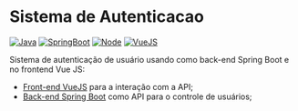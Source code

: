 # Sistema de Autenticacao

[![Java](https://img.shields.io/badge/java-8-green)](https://www.java.com/)
[![SpringBoot](https://img.shields.io/badge/spring-latest-green)](https://spring.io/)
[![Node](https://img.shields.io/badge/node-12-green)](https://nodejs.org/en/)
[![VueJS](https://img.shields.io/badge/vue-latest-green)](https://vuejs.org/)

Sistema de autenticação de usuário usando como back-end Spring Boot e no frontend Vue JS:

- [Front-end VueJS](./) para a interação com a API;
- [Back-end Spring Boot](./api-auth/) como API para o controle de usuários;
